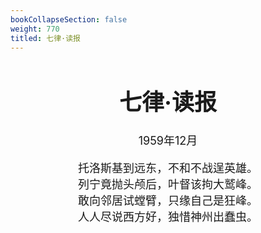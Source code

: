 ```yaml
---
bookCollapseSection: false
weight: 770
titled: 七律·读报
---
```


<div align="center">

<font size="4">

# 七律·读报
1959年12月

托洛斯基到远东，不和不战逞英雄。  
列宁竟抛头颅后，叶督该拘大鹫峰。  
敢向邻居试螳臂，只缘自己是狂峰。  
人人尽说西方好，独惜神州出蠢虫。
</font>

</div>
